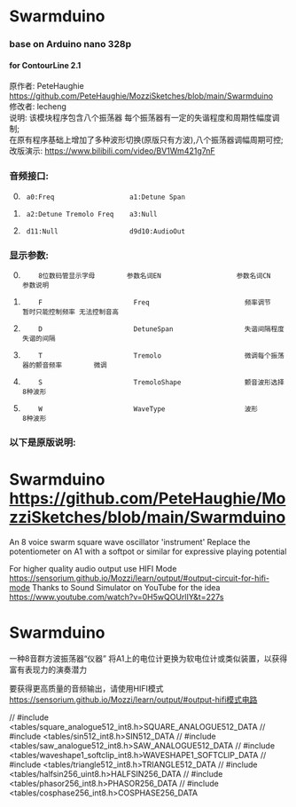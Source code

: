 # Swarmduino
### base on Arduino nano 328p
#### for ContourLine 2.1  
原作者: PeteHaughie  
https://github.com/PeteHaughie/MozziSketches/blob/main/Swarmduino  
修改者: lecheng  
说明: 该模块程序包含八个振荡器 每个振荡器有一定的失谐程度和周期性幅度调制;  
在原有程序基础上增加了多种波形切换(原版只有方波),八个振荡器调幅周期可控;  
改版演示: https://www.bilibili.com/video/BV1Wm421g7nF  

### 音频接口:  

0.      a0:Freq                   a1:Detune Span  
1.      a2:Detune Tremolo Freq    a3:Null
2.      d11:Null                  d9d10:AudioOut    

### 显示参数:  

 0.         8位数码管显示字母        参数名词EN                   参数名词CN                    参数说明
 1.         F                       Freq                        频率调节                      暂时只能控制频率 无法控制音高
 2.         D                       DetuneSpan                  失谐间隔程度                   失谐的间隔
 3.         T                       Tremolo                     微调每个振荡器的颤音频率        微调
 4.         S                       TremoloShape                颤音波形选择                   8种波形
 5.         W                       WaveType                    波形                          8种波形                    
         

### 以下是原版说明:  

  Swarmduino  
  https://github.com/PeteHaughie/MozziSketches/blob/main/Swarmduino  
  ==========
  An 8 voice swarm square wave oscillator 'instrument'
  Replace the potentiometer on A1 with a softpot or similar for expressive playing potential
  
  For higher quality audio output use HIFI Mode
  https://sensorium.github.io/Mozzi/learn/output/#output-circuit-for-hifi-mode
  Thanks to Sound Simulator on YouTube for the idea
  https://www.youtube.com/watch?v=0H5wQOUrlIY&t=227s
  
Swarmduino
==========
一种8音群方波振荡器“仪器”
将A1上的电位计更换为软电位计或类似装置，以获得富有表现力的演奏潜力
  
要获得更高质量的音频输出，请使用HIFI模式
https://sensorium.github.io/Mozzi/learn/output/#output-hifi模式电路


//   #include <tables/square_analogue512_int8.h>SQUARE_ANALOGUE512_DATA 
// #include <tables/sin512_int8.h>SIN512_DATA
// #include <tables/saw_analogue512_int8.h>SAW_ANALOGUE512_DATA 
// #include <tables/waveshape1_softclip_int8.h>WAVESHAPE1_SOFTCLIP_DATA 
// #include <tables/triangle512_int8.h>TRIANGLE512_DATA 
// #include <tables/halfsin256_uint8.h>HALFSIN256_DATA 
// #include <tables/phasor256_int8.h>PHASOR256_DATA 
// #include <tables/cosphase256_int8.h>COSPHASE256_DATA 